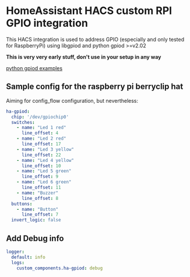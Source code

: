 # HomeAssistant HACS custom RPI GPIO integration

This HACS integration is used to address GPIO (especially and only tested for RaspberryPi) using libgpiod and python gpiod >=v2.02

**This is very very early stuff, don't use in your setup in any way**

[python gpiod examples](https://github.com/brgl/libgpiod/tree/master/bindings/python/examples)


## Sample config for the raspberry pi berryclip hat

Aiming for config_flow configuration, but nevertheless:

```yaml
ha-gpiod:
  chip: '/dev/gpiochip0'
  switches:
    - name: "Led 1 red"
      line_offset: 4
    - name: "Led 2 red"
      line_offset: 17
    - name: "Led 3 yellow"
      line_offset: 22
    - name: "Led 4 yellow"
      line_offset: 10
    - name: "Led 5 green"
      line_offset: 9
    - name: "Led 6 green"
      line_offset: 11
    - name: "Buzzer"
      line_offset: 8
  buttons:
    - name: "Button"
      line_offset: 7
  invert_logic: false
```

## Add Debug info
```yaml
logger:
  default: info
  logs:
    custom_components.ha-gpiod: debug
```
